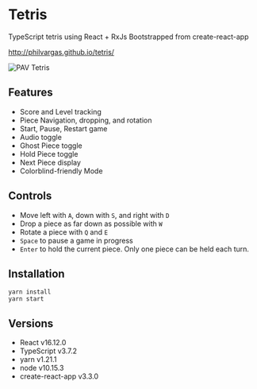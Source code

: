 # Tetris
TypeScript tetris using React + RxJs
Bootstrapped from create-react-app

http://philvargas.github.io/tetris/

![PAV Tetris](https://raw.githubusercontent.com/PhilVargas/tetris/master/public/assets/images/PAV-Tetris.png)

## Features
- Score and Level tracking
- Piece Navigation, dropping, and rotation
- Start, Pause, Restart game
- Audio toggle
- Ghost Piece toggle
- Hold Piece toggle
- Next Piece display
- Colorblind-friendly Mode

## Controls
- Move left with `A`, down with `S`, and right with `D`
- Drop a piece as far down as possible with `W`
- Rotate a piece with `Q` and `E`
- `Space` to pause a game in progress
- `Enter` to hold the current piece. Only one piece can be held each turn.


## Installation
```
yarn install
yarn start
```

## Versions
 - React v16.12.0
 - TypeScript v3.7.2
 - yarn v1.21.1
 - node v10.15.3
 - create-react-app v3.3.0
